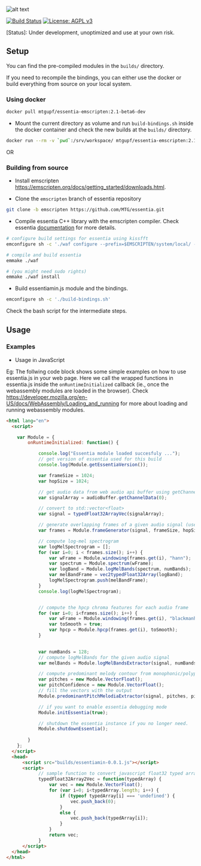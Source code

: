 
![alt text](https://user-images.githubusercontent.com/14850001/66190489-67098d80-e68c-11e9-9a7c-35b82f6635e1.png)

[![Build Status](https://travis-ci.org/MTG/essentia.js.svg?branch=master)](https://travis-ci.org/MTG/essentia.js)
[![License: AGPL v3](https://img.shields.io/badge/License-AGPL%20v3-blue.svg)](https://www.gnu.org/licenses/agpl-3.0)

[Status]: Under development, unoptimized and use at your own risk.


## Setup

You can find the pre-compiled modules in the `builds/` directory.

If you need to recompile the bindings, you can either use the docker or build everything from source on your local system.

### Using docker

```bash
docker pull mtgupf/essentia-emscripten:2.1-beta6-dev
```
- Mount the current directory as volume and run `build-bindings.sh` inside the docker container and check the new builds at the `builds/` directory.

```bash
docker run --rm -v `pwd`:/srv/workspace/ mtgupf/essentia-emscripten:2.1-beta6-dev /srv/workspace/build-bindings.sh
```

OR

### Building from source


* Install emscripten https://emscripten.org/docs/getting_started/downloads.html.

* Clone the `emscripten` branch of essentia repository
```bash
git clone -b emscripten https://github.com/MTG/essentia.git
```

* Compile essentia C++ library with the emscripten compiler. Check essentia [documentation](https://essentia.upf.edu/documentation/installing.html#compiling-essentia) for more details.


```bash
# configure build settings for essentia using kissfft
emconfigure sh -c './waf configure --prefix=$EMSCRIPTEN/system/local/ --build-static --lightweight= --fft=KISS --emscripten'

# compile and build essentia
emmake ./waf

# (you might need sudo rights)
emmake ./waf install

```

* Build essentiamin.js module and the bindings.

```bash
emconfigure sh -c './build-bindings.sh'
```
Check the bash script for the intermediate steps.

 
## Usage

### Examples

- Usage in JavaScript


Eg: The follwing code block shows some simple examples on how to use essentia.js in your web page. Here we call the wrapped functions in  essentia.js inside the `onRuntimeInitialized` callback (ie., once the webassembly modules are loaded in the browser). Check https://developer.mozilla.org/en-US/docs/WebAssembly/Loading_and_running for more about loading and running webassembly modules.

```html
<html lang="en">
  <script>

    var Module = {
        onRuntimeInitialized: function() {

            console.log("Essentia module loaded succesfuly ...");
            // get version of essentia used for this build
            console.log(Module.getEssentiaVersion());

            var frameSize = 1024;
            var hopSize = 1024;

            // get audio data from web audio api buffer using getChannelData method
            var signalArray = audioBuffer.getChannelData(0); 

            // convert to std::vector<float>
            var signal = typedFloat32ArrayVec(signalArray);

            // generate overlapping frames of a given audio signal (usefull for framewise processing)
            var frames = Module.frameGenerator(signal, frameSize, hopSize);

            // compute log-mel spectrogram 
            var logMelSpectrogram = [];
            for (var i=0; i < frames.size(); i++) {
                var wFrame = Module.windowing(frames.get(i), "hann");
                var spectrum = Module.spectrum(wFrame);
                var logBand = Module.logMelBands(spectrum, numBands);
                var melBandFrame = vec2typedFloat32Array(logBand);
                logMelSpectrogram.push(melBandFrame);
            }
            console.log(logMelSpectrogram);


            // compute the hpcp chroma features for each audio frame
            for (var i=0; i<frames.size(); i++) {
                var wFrame = Module.windowing(frames.get(i), "blackmanharris62");
                var toSmooth = true;
                var hpcp = Module.hpcp(frames.get(i), toSmooth);
            }

            
            var numBands = 128;
            // compute logMelBands for the given audio signal
            var melBands = Module.logMelBandsExtractor(signal, numBands, frameSize, hopSize);

            // compute predominant melody contour from monophonic/polyphonic music signal using melodia alogirithm
            var pitches = new Module.VectorFloat();
            var pitchConfidence = new Module.VectorFloat();
            // fill the vectors with the output
            Module.predominantPitchMelodiaExtractor(signal, pitches, pitchConfidence);

            // if you want to enable essentia debugging mode
            Module.initEssentia(true);

            // shutdown the essentia instance if you no longer need.
            Module.shutdownEssentia();
    
        }
    };
  </script>
  <head>
      <script src="builds/essentiamin-0.0.1.js"></script>
      <script>
            // sample function to convert javascript float32 typed array to a std::vector<float>
            typedFloat32Array2Vec = function(typedArray) {
                var vec = new Module.VectorFloat();
                for (var i=0; i<typedArray.length; i++) {
                    if (typeof typedArray[i] === 'undefined') {
                        vec.push_back(0);
                    }
                    else {
                        vec.push_back(typedArray[i]);
                    }
                }
                return vec;
            }
      </script>
  </head>
</html>
```
